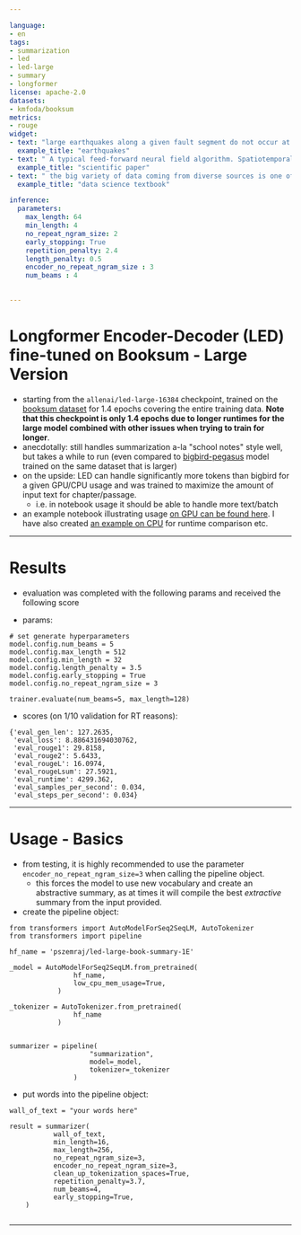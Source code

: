 ```yaml
---

language:
- en
tags:
- summarization
- led
- led-large
- summary
- longformer
license: apache-2.0
datasets:
- kmfoda/booksum
metrics:
- rouge
widget:
- text: "large earthquakes along a given fault segment do not occur at random intervals because it takes time to accumulate the strain energy for the rupture. The rates at which tectonic plates move and accumulate strain at their boundaries are approximately uniform. Therefore, in first approximation, one may expect that large ruptures of the same fault segment will occur at approximately constant time intervals. If subsequent main shocks have different amounts of slip across the fault, then the recurrence time may vary, and the basic idea of periodic mainshocks must be modified. For great plate boundary ruptures the length and slip often vary by a factor of 2. Along the southern segment of the San Andreas fault the recurrence interval is 145 years with variations of several decades. The smaller the standard deviation of the average recurrence interval, the more specific could be the long term prediction of a future mainshock."
  example_title: "earthquakes"
- text: " A typical feed-forward neural field algorithm. Spatiotemporal coordinates are fed into a neural network that predicts values in the reconstructed domain. Then, this domain is mapped to the sensor domain where sensor measurements are available as supervision. Class and Section Problems Addressed Generalization (Section 2) Inverse problems, ill-posed problems, editability; symmetries. Hybrid Representations (Section 3) Computation & memory efficiency, representation capacity, editability: Forward Maps (Section 4) Inverse problems Network Architecture (Section 5) Spectral bias, integration & derivatives. Manipulating Neural Fields (Section 6) Edit ability, constraints, regularization. Table 2: The five classes of techniques in the neural field toolbox each addresses problems that arise in learning, inference, and control. (Section 3). We can supervise reconstruction via differentiable forward maps that transform Or project our domain (e.g, 3D reconstruction via 2D images; Section 4) With appropriate network architecture choices, we can overcome neural network spectral biases (blurriness) and efficiently compute derivatives and integrals (Section 5). Finally, we can manipulate neural fields to add constraints and regularizations, and to achieve editable representations (Section 6). Collectively, these classes constitute a 'toolbox' of techniques to help solve problems with neural fields There are three components in a conditional neural field: (1) An encoder or inference function € that outputs the conditioning latent variable 2 given an observation 0 E(0) =2. 2 is typically a low-dimensional vector, and is often referred to aS a latent code Or feature code_ (2) A mapping function 4 between Z and neural field parameters O: Y(z) = O; (3) The neural field itself $. The encoder € finds the most probable z given the observations O: argmaxz P(2/0). The decoder maximizes the inverse conditional probability to find the most probable 0 given Z: arg- max P(Olz). We discuss different encoding schemes with different optimality guarantees (Section 2.1.1), both global and local conditioning (Section 2.1.2), and different mapping functions Y (Section 2.1.3) 2. Generalization Suppose we wish to estimate a plausible 3D surface shape given a partial or noisy point cloud. We need a suitable prior over the sur- face in its reconstruction domain to generalize to the partial observations. A neural network expresses a prior via the function space of its architecture and parameters 0, and generalization is influenced by the inductive bias of this function space (Section 5)."
  example_title: "scientific paper"
- text: " the big variety of data coming from diverse sources is one of the key properties of the big data phenomenon. It is, therefore, beneficial to understand how data is generated in various environments and scenarios, before looking at what should be done with this data and how to design the best possible architecture to accomplish this The evolution of IT architectures, described in Chapter 2, means that the data is no longer processed by a few big monolith systems, but rather by a group of services In parallel to the processing layer, the underlying data storage has also changed and became more distributed This, in turn, required a significant paradigm shift as the traditional approach to transactions (ACID) could no longer be supported. On top of this, cloud computing is becoming a major approach with the benefits of reducing costs and providing on-demand scalability but at the same time introducing concerns about privacy, data ownership, etc In the meantime the Internet continues its exponential growth: Every day both structured and unstructured data is published and available for processing: To achieve competitive advantage companies have to relate their corporate resources to external services, e.g. financial markets, weather forecasts, social media, etc While several of the sites provide some sort of API to access the data in a more orderly fashion; countless sources require advanced web mining and Natural Language Processing (NLP) processing techniques: Advances in science push researchers to construct new instruments for observing the universe O conducting experiments to understand even better the laws of physics and other domains. Every year humans have at their disposal new telescopes, space probes, particle accelerators, etc These instruments generate huge streams of data, which need to be stored and analyzed. The constant drive for efficiency in the industry motivates the introduction of new automation techniques and process optimization: This could not be done without analyzing the precise data that describe these processes. As more and more human tasks are automated, machines provide rich data sets, which can be analyzed in real-time to drive efficiency to new levels. Finally, it is now evident that the growth of the Internet of Things is becoming a major source of data. More and more of the devices are equipped with significant computational power and can generate a continuous data stream from their sensors. In the subsequent sections of this chapter, we will look at the domains described above to see what they generate in terms of data sets. We will compare the volumes but will also look at what is characteristic and important from their respective points of view. 3.1 The Internet is undoubtedly the largest database ever created by humans. While several well described; cleaned, and structured data sets have been made available through this medium, most of the resources are of an ambiguous, unstructured, incomplete or even erroneous nature. Still, several examples in the areas such as opinion mining, social media analysis, e-governance, etc, clearly show the potential lying in these resources. Those who can successfully mine and interpret the Internet data can gain unique insight and competitive advantage in their business An important area of data analytics on the edge of corporate IT and the Internet is Web Analytics."
  example_title: "data science textbook"

inference:
  parameters:
    max_length: 64
    min_length: 4
    no_repeat_ngram_size: 2
    early_stopping: True
    repetition_penalty: 2.4
    length_penalty: 0.5
    encoder_no_repeat_ngram_size : 3
    num_beams : 4
    

---
```


# Longformer Encoder-Decoder (LED) fine-tuned on Booksum - Large Version

- starting from the `allenai/led-large-16384` checkpoint, trained on the [booksum dataset](https://arxiv.org/abs/2105.08209) for 1.4 epochs covering the entire training data. **Note that this checkpoint is only 1.4 epochs due to longer runtimes for the large model combined with other issues when trying to train for longer**.
- anecdotally: still handles summarization a-la "school notes" style well, but takes a while to run (even compared to [bigbird-pegasus](https://huggingface.co/pszemraj/bigbird-pegasus-large-booksum-40k-K) model trained on the same dataset that is larger)
- on the upside: LED can handle significantly more tokens than bigbird for a given GPU/CPU usage and was trained to maximize the amount of input text for chapter/passage.
  - i.e. in notebook usage it should be able to handle more text/batch
- an example notebook illustrating usage [on GPU can be found here](https://colab.research.google.com/gist/pszemraj/e56b9bbcab5fc01cad3b9ed83e417c68/led-large-booksum-example-gpu.ipynb). I have also created [an example on CPU](https://colab.research.google.com/gist/pszemraj/2f0a9bdf2aaf3c8f44e098c339fda76e/led-large-booksum-example-on-cpu.ipynb) for runtime comparison etc.

---

# Results

- evaluation was completed with the following params and received the following score

- params:

```
# set generate hyperparameters
model.config.num_beams = 5
model.config.max_length = 512
model.config.min_length = 32
model.config.length_penalty = 3.5
model.config.early_stopping = True
model.config.no_repeat_ngram_size = 3

trainer.evaluate(num_beams=5, max_length=128)
```

- scores (on 1/10 validation for RT reasons):

```
{'eval_gen_len': 127.2635,
 'eval_loss': 8.886431694030762,
 'eval_rouge1': 29.8158,
 'eval_rouge2': 5.6433,
 'eval_rougeL': 16.0974,
 'eval_rougeLsum': 27.5921,
 'eval_runtime': 4299.362,
 'eval_samples_per_second': 0.034,
 'eval_steps_per_second': 0.034}

```

---

# Usage - Basics

- from testing, it is highly recommended to use the parameter `encoder_no_repeat_ngram_size=3` when calling the pipeline object. 
  - this forces the model to use new vocabulary and create an abstractive summary, as at times it will compile the best _extractive_ summary from the input provided.
- create the pipeline object:

```
from transformers import AutoModelForSeq2SeqLM, AutoTokenizer
from transformers import pipeline

hf_name = 'pszemraj/led-large-book-summary-1E'

_model = AutoModelForSeq2SeqLM.from_pretrained(
                hf_name,
                low_cpu_mem_usage=True,
            )

_tokenizer = AutoTokenizer.from_pretrained(
                hf_name
            )
                                           

summarizer = pipeline(
                    "summarization", 
                    model=_model, 
                    tokenizer=_tokenizer
                )
```

- put words into the pipeline object:

```
wall_of_text = "your words here"

result = summarizer(
           wall_of_text,
           min_length=16, 
           max_length=256,
           no_repeat_ngram_size=3, 
           encoder_no_repeat_ngram_size=3,
           clean_up_tokenization_spaces=True,
           repetition_penalty=3.7,
           num_beams=4,
           early_stopping=True,
    )


```

---
